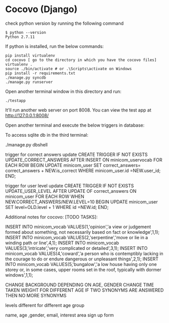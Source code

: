 Cocovo (Django)
================


check python version by running the following command
```
$ python --version
Python 2.7.11
```
If python is installed, run the below commands:
```
pip install virtualenv
cd cocovo [ go to the directory in which you have the cocovo files]
virtualenv .
source ./bin/activate # or .\Scripts\activate on Windows
pip install -r requirements.txt
./manage.py syncdb
./manage.py runserver
```

Open another terminal window in this directory and run:
```
./testapp
```

It'll run another web server on port 8008. You can view the test app at http://127.0.0.1:8008/

Open another terminal and execute the below triggers in database:

To access sqlite db in the third terminal:

./manage.py dbshell


trigger for correct answers update
CREATE TRIGGER IF NOT EXISTS UPDATE_CORRECT_ANSWERS AFTER INSERT ON minicom_uservocab FOR EACH ROW BEGIN UPDATE minicom_user SET correct_answers= correct_answers + NEW.is_correct WHERE minicom_user.id =NEW.user_id; END;

trigger for user level update
CREATE TRIGGER IF NOT EXISTS UPDATE_USER_LEVEL AFTER UPDATE OF correct_answers ON minicom_user FOR EACH ROW WHEN NEW.CORRECT_ANSWERS/NEW.LEVEL=10 BEGIN UPDATE minicom_user SET level=OLD.level + 1 WHERE id =NEW.id; END;





Additional notes for cocovo:
[TODO TASKS]:

INSERT INTO minicom_vocab VALUES(1,'opinion','a view or judgement formed about something, not necessarily based on fact or knowledge',1,1);
INSERT INTO minicom_vocab VALUES(2,'serpentine','move or lie in a winding path or line',4,1);
INSERT INTO minicom_vocab VALUES(3,'intricate','very complicated or detailed',3,1);
INSERT INTO minicom_vocab VALUES(4,'coward','a person who is contemptibly lacking in the courage to do or endure dangerous or unpleasant things',2,1);
INSERT INTO minicom_vocab VALUES(5,'bungalow','a low house having only one storey or, in some cases, upper rooms set in the roof, typically with dormer windows',1,1);

CHANGE BACKGROUND DEPENDING ON AGE, GENDER
CHANGE TIME TAKEN WEIGHT FOR DIFFERENT AGE
IF TWO SYNONYMS ARE ANSWERED THEN NO MORE SYNONYMS

levels different for different age group 

name, age ,gender, email, interest area sign up form
